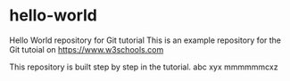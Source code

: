 # hello-world
Hello World repository for Git tutorial
This is an example repository for the Git tutoial on https://www.w3schools.com

This repository is built step by step in the tutorial.
abc
xyx
mmmmmmcxz
